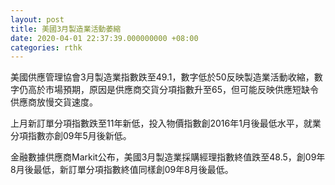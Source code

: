 ```yaml
---
layout: post
title: 美國3月製造業活動萎縮
date: 2020-04-01 22:37:39.000000000 +08:00
categories: rthk
---
```


美國供應管理協會3月製造業指數跌至49.1，數字低於50反映製造業活動收縮，數字仍高於市場預期，原因是供應商交貨分項指數升至65，但可能反映供應短缺令供應商放慢交貨速度。

上月新訂單分項指數跌至11年新低，投入物價指數創2016年1月後最低水平，就業分項指數亦創09年5月後新低。

金融數據供應商Markit公布，美國3月製造業採購經理指數終值跌至48.5，創09年8月後最低，新訂單分項指數終值同樣創09年8月後最低。
